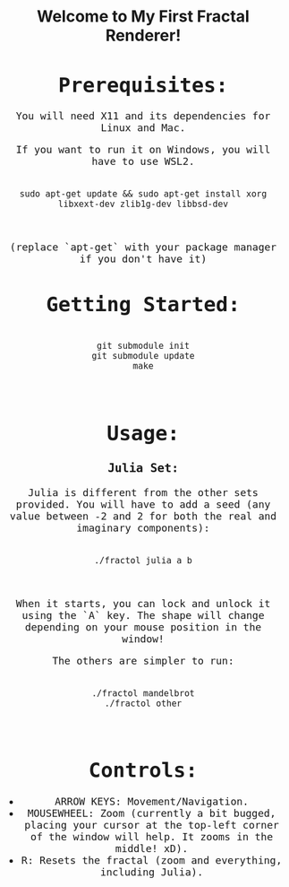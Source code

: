 <div align="center">

# Welcome to My First Fractal Renderer!

</div>

<kbd style="font-size: 18px">
  <h1 align="center">Prerequisites:</h2>
  <p align="center">You will need X11 and its dependencies for Linux and Mac.</p>
  <p align="center">If you want to run it on Windows, you will have to use WSL2.</p>

  <pre align="center">
    <code align="center">
sudo apt-get update && sudo apt-get install xorg libxext-dev zlib1g-dev libbsd-dev
    </code>
  </pre>
  <p align="center">(replace `apt-get` with your package manager if you don't have it)</p>

  <h1 align="center">Getting Started:</h2>
  <pre align="center">
    <code align="center">
git submodule init
git submodule update
make
    </code>
  </pre>

  <h1 align="center">Usage:</h2>

  <h3 align="center">Julia Set:</h3>
  <p align="center">Julia is different from the other sets provided. You will have to add a seed (any value between -2 and 2 for both the real and imaginary components):</p>
    <pre align="center">
    <code align="center">
./fractol julia a b
    </code>
  </pre>
  

<p align="center">When it starts, you can lock and unlock it using the `A` key. The shape will change depending on your mouse position in the window!</p>

<p align="center">The others are simpler to run:</p>
    <pre align="center">
    <code align="center">
./fractol mandelbrot
./fractol other
    </code>
  </pre>

<h1 align="center">Controls:</h2>
<ul align="center">
  <li>ARROW KEYS: Movement/Navigation.</li>
  <li>MOUSEWHEEL: Zoom (currently a bit bugged, placing your cursor at the top-left corner of the window will help. It zooms in the middle! xD).</li>
  <li>R: Resets the fractal (zoom and everything, including Julia).</li>
</ul>

</kbd>
